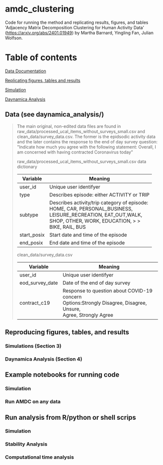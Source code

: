 # amdc_clustering
Code for running the method and replicating results, figures, and tables 'Adjacency Matrix Decomposition Clustering for Human Activity Data' (https://arxiv.org/abs/2401.01949) by Martha Barnard, Yingling Fan, Julian Wolfson.

# Table of contents
[Data Documentation](#data-see-daynamica_analysis)

[Replicating figures, tables and results](#reproducing-figures-tables-and-results)

  [Simulation](#simulations-section-3)
  
  [Daynamica Analysis](#daynamica-analysis-section-4)

## Data (see daynamica_analysis/)
> The main original, non-edited data files are found in raw_data/processed_ucal_items_without_surveys_small.csv and clean_data/survey_data.csv. The former is the epidsodic activity data and the later contains the response to the end of day survey question: "Indicate how much you agree with the following statement: Overall, I am concerned with having contracted Coronavirus today"
> 
> raw_data/processed_ucal_items_without_surveys_small.csv data dictionary
>
> | Variable | Meaning |
> |---|---|
> | user_id | Unique user identifyer |
> | type | Describes episode: either ACTIVITY or TRIP |
> | subtype | Describes activity/trip category of episode: <br>HOME, CAR, PERSONAL_BUSINESS, <br>LEISURE_RECREATION, EAT_OUT,WALK, <br>SHOP, OTHER, WORK, EDUCATION, > ><br>BIKE, RAIL, BUS |
> | start_posix | Start date and time of the episode |
> | end_posix | End date and time of the episode |
>
> clean_data/survey_data.csv
>
> | Variable | Meaning |
> |---|---|
> | user_id | Unique user identifyer |
> | eod_survey_date | Date of the end of day survey |
> | contract_c19 | Response to question about COVID-19 concern<br>Options:Strongly Disagree, Disagree, Unsure,<br>Agree, Strongly Agree |
>

## Reproducing figures, tables, and results

### Simulations (Section 3)

### Daynamica Analysis (Section 4)

##  Example notebooks for running code

### Simulation

### Run AMDC on any data

## Run analysis from R/python or shell scrips

### Simulation

### Stability Analysis

### Computational time analysis


